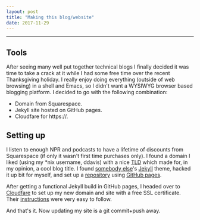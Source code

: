 ```yaml
---
layout: post
title: "Making this blog/website"
date: 2017-11-29
---
```


------

## Tools

After seeing many well put together technical blogs I finally decided
it was time to take a crack at it while I had some free time over the
recent Thanksgiving holiday. I really enjoy doing everything (outside
of web browsing) in a shell and Emacs, so I didn't want a WYSIWYG
browser based blogging platform. I decided to go with the following
combination:

- Domain from Squarespace.
- Jekyll site hosted on GitHub pages.
- Cloudfare for https://.

## Setting up

I listen to enough NPR and podcasts to have a lifetime of discounts
from Squarespace (if only it wasn't first time purchases only). I
found a domain I liked (using my *nix username, ddavis) with a nice
[TLD](https://en.wikipedia.org/wiki/Top-level_domain) which made for,
in my opinion, a cool blog title. I found [somebody
else](https://github.com/jamesroutley/routley.io)'s
[Jekyll](https://jekyllrb.com/) theme, hacked it up bit for myself,
and set up a
[repository](https://github.com/drdavis/drdavis.github.io) using
[GitHub pages](https://pages.github.com).

After getting a functional Jekyll build in GitHub pages, I headed over
to [Cloudfare](https://www.cloudflare.com/) to set up my new domain
and site with a free SSL certificate. Their
[instructions](https://blog.cloudflare.com/secure-and-fast-github-pages-with-cloudflare/)
were very easy to follow.

And that's it. Now updating my site is a git commit+push away.

